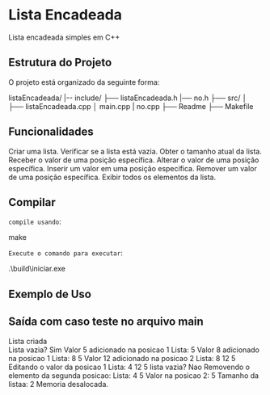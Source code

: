 # Lista Encadeada

Lista encadeada simples em C++

## Estrutura do Projeto

O projeto está organizado da seguinte forma:

listaEncadeada/ 
    |-- include/ 
        ├── listaEncadeada.h  |── no.h
    ├── src/ │ ├── listaEncadeada.cpp │ main.cpp | no.cpp 
    ├── Readme
    ├── Makefile

## Funcionalidades

Criar uma lista.
Verificar se a lista está vazia.
Obter o tamanho atual da lista.
Receber o valor de uma posição específica.
Alterar o valor de uma posição específica.
Inserir um valor em uma posição específica.
Remover um valor de uma posição específica.
Exibir todos os elementos da lista.

## Compilar

`compile usando`:

make

`Execute o comando para executar`:

.\build\iniciar.exe

## Exemplo de Uso

## Saída com caso teste no arquivo main

Lista criada         
Lista vazia? Sim
Valor 5 adicionado na posicao 1
Lista: 5 
Valor 8 adicionado na posicao 1
Lista: 8 5 
Valor 12 adicionado na posicao 2
Lista: 8 12 5 
Editando o valor da posicao 1
Lista: 4 12 5 
lista vazia? Nao
Removendo o elemento da segunda posicao:
Lista: 4 5 
Valor na posicao 2: 5
Tamanho da listaa: 2
Memoria desalocada.